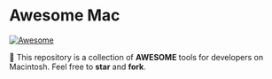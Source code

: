 # Awesome Mac

[![Awesome](https://awesome.re/badge.svg)](https://awesome.re)

 This repository is a collection of **AWESOME** tools for developers on Macintosh. Feel free to **star** and **fork**.


